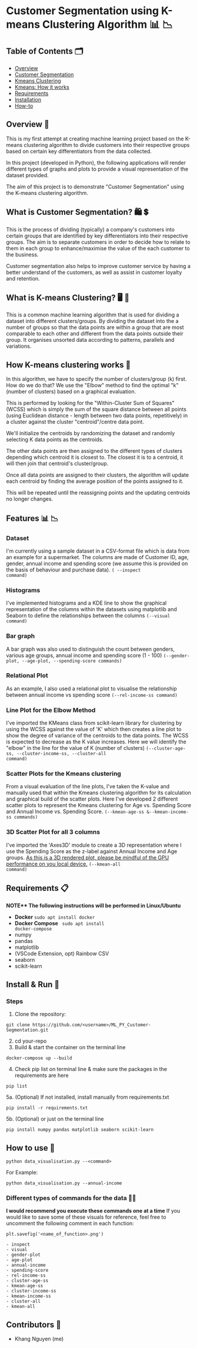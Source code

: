 # Customer Segmentation using K-means Clustering Algorithm :bar_chart: :chart_with_downwards_trend:

## Table of Contents :card_index_dividers:
- [Overview](#overview)
- [Customer Segmentation](#what-is-customer-segmentation)
- [Kmeans Clustering](#what-is-k-means-clustering)
- [Kmeans: How it works](#how-k-means-clustering-works)
- [Requirements](#requirements)
- [Installation](#install--run)
- [How-to](#how-to-use)
## Overview :scroll:
This is my first attempt at creating machine learning project based on the K-means clustering algorithm to divide customers into their respective groups based on certain key differentiators from the data collected. 

In this project (developed in Python), the following applications will render different types of graphs and plots to provide a visual representation of the dataset provided.

The aim of this project is to demonstrate "Customer Segmentation" using the K-means clustering algorithm.

## What is Customer Segmentation? :shopping: :heavy_dollar_sign:
This is the process of dividing (typically) a company's customers into certain groups that are identified by key differentiators into their respective groups. The aim is to separate customers in order to decide how to relate to them in each group to enhance/maximise the value of the each customer to the business.

Customer segmentation also helps to improve customer service by having a better understand of the customers, as well as assist in customer loyalty and retention.

## What is K-means Clustering? :desktop_computer: :abacus:
This is a common machine learning algorithm that is used for dividing a dataset into different clusters/groups. By dividing the dataset into the a number of groups so that the data points are within a group that are most comparable to each other and different from the data points outside their group. It organises unsorted data according to patterns, parallels and variations.

## How K-means clustering works :memo:
In this algorithm, we have to specify the number of clusters/group (k) first. How do we do that? We use the "Elbow" method to find the optimal "k" (number of clusters) based on a graphical evaluation. 

This is performed by looking for the "Within-Cluster Sum of Squares" (WCSS) which is simply the sum of the square distance between all points (using Euclidean distance - length between two data points, repetitively) in a cluster against the cluster "centroid"/centre data point.

We'll initialize the centroids by randomizing the dataset and randomly selecting K data points as the centroids.

The other data points are then assigned to the different types of clusters depending which centroid it is closest to. The closest it is to a centroid, it will then join that centroid's cluster/group.

Once all data points are assigned to their clusters, the algorithm will update each centroid by finding the average position of the points assigned to it.

This will be repeated until the reassigning points and the updating centroids no longer changes.

## Features :bar_chart: :chart_with_downwards_trend:

### Dataset 
I'm currently using a sample dataset in a CSV-format file which is data from an example for a supermarket. The columns are made of Customer ID, age, gender, annual income and spending score (we assume this is provided on the basis of behaviour and purchase data). <code>( --inspect command)</code>

### Histograms
I've implemented histograms and a KDE line to show the graphical representation of the columns within the datasets using matplotlib and Seaborn to define the relationships between the columns <code>(--visual command)</code>

### Bar graph
A bar graph was also used to distinguish the count between genders, various age groups, annual income and spending score (1 - 100) <code>(--gender-plot, --age-plot, --spending-score commands)</code>

### Relational Plot
As an example, I also used a relational plot to visualise the relationship between annual income vs spending score <code>(--rel-income-ss command)</code>

### Line Plot for the Elbow Method
I've imported the KMeans class from scikit-learn library for clustering by using the WCSS against the value of 'K' which then creates a line plot to show the degree of variance of the centroids to the data points. The WCSS is expected to decrease as the K value increases. Here we will identify the "elbow" in the line for the value of K (number of clusters) <code>(--cluster-age-ss, --cluster-income-ss, --cluster-all command)</code>

### Scatter Plots for the Kmeans clustering
From a visual evaluation of the line plots, I've taken the K-value and manually used that within the Kmeans clustering algorithm for its calculation and graphical build of the scatter plots.
Here I've developed 2 different scatter plots to represent the Kmeans clustering for Age vs. Spending Score and Annual Income vs. Spending Score. <code>(--kmean-age-ss &--kmean-income-ss commands)</code>

### 3D Scatter Plot for all 3 columns
I've imported the 'Axes3D' module to create a 3D representation where I use the Spending Score as the z-label against Annual Income and Age groups. <u>As this is a 3D rendered plot, please be mindful of the GPU performance on you local device.</u> <code>(--kmean-all command)</code>


## Requirements :clipboard:
<strong> NOTE** The following instructions will be performed in Linux/Ubuntu</strong>

- <strong>Docker</strong> <code>sudo apt install docker</code>
- <strong> Docker Compose</strong> <code> sudo apt install docker-compose</code>
- numpy
- pandas
- matplotlib
- (VSCode Extension, opt) Rainbow CSV
- seaborn
- scikit-learn


## Install & Run :runner:

### Steps
1. Clone the repository:
```
git clone https://github.com/<username>/ML_PY_Customer-Segmentation.git
```
2. cd your-repo
3. Build & start the container on the terminal line
``` 
docker-compose up --build
```
4. Check pip list on terminal line & make sure the packages in the requirements are here
```
pip list
```
5a. (Optional) If not installed, install manually from requirements.txt
```
pip install -r requirements.txt
```
5b. (Optional) or just on the terminal line
```
pip install numpy pandas matplotlib seaborn scikit-learn
```

## How to use :notebook:

```
python data_visualisation.py --<command>
```
For Example:
```
python data_visualisation.py --annual-income
```

### Different types of commands for the data :technologist:
<strong> I would recommend you execute these commands one at a time</strong>
If you would like to save some of these visuals for reference, feel free to uncomment the following comment in each function:
```
plt.savefig('<name_of_function>.png')
```
```
- inspect
- visual
- gender-plot
- age-plot
- annual-income
- spending-score
- rel-income-ss
- cluster-age-ss
- kmean-age-ss
- cluster-income-ss
- kmean-income-ss
- cluster-all
- kmean-all
```

## Contributors :wave:
- Khang Nguyen (me) 